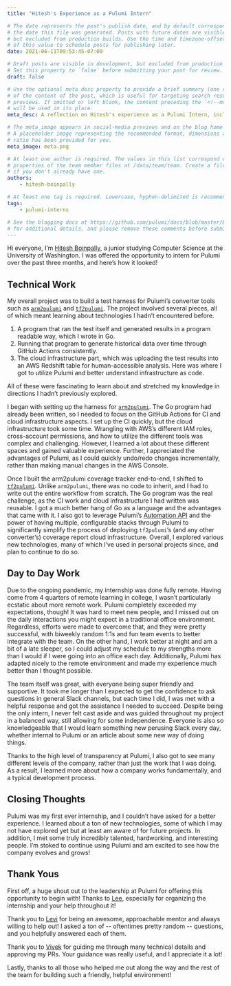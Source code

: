 ```yaml
---
title: "Hitesh's Experience as a Pulumi Intern"

# The date represents the post's publish date, and by default corresponds with
# the date this file was generated. Posts with future dates are visible in development,
# but excluded from production builds. Use the time and timezone-offset portions of
# of this value to schedule posts for publishing later.
date: 2021-06-11T09:53:45-07:00

# Draft posts are visible in development, but excluded from production builds.
# Set this property to `false` before submitting your post for review.
draft: false

# Use the optional meta_desc property to provide a brief summary (one or two sentences)
# of the content of the post, which is useful for targeting search results or social-media
# previews. If omitted or left blank, the content preceding the `<!--more-->` token
# will be used in its place.
meta_desc: A reflection on Hitesh's experience as a Pulumi Intern, including what he worked on and learned.

# The meta_image appears in social-media previews and on the blog home page.
# A placeholder image representing the recommended format, dimensions and aspect
# ratio has been provided for you.
meta_image: meta.png

# At least one author is required. The values in this list correspond with the `id`
# properties of the team member files at /data/team/team. Create a file for yourself
# if you don't already have one.
authors:
    - hitesh-boinpally

# At least one tag is required. Lowercase, hyphen-delimited is recommended.
tags:
    - pulumi-interns

# See the blogging docs at https://github.com/pulumi/docs/blob/master/BLOGGING.md.
# for additional details, and please remove these comments before submitting for review.
---
```


Hi everyone, I’m [Hitesh Boinpally](https://www.linkedin.com/in/hitesh-boinpally), a junior studying Computer Science at the University of Washington. I was offered the opportunity to intern for Pulumi over the past three months, and here’s how it looked!

<!--more-->

## Technical Work

My overall project was to build a test harness for Pulumi’s converter tools such as [`arm2pulumi`](https://github.com/pulumi/arm2pulumi) and [`tf2pulumi`](https://github.com/pulumi/tf2pulumi). The project involved several pieces, all of which meant learning about technologies I hadn’t encountered before. 

1. A program that ran the test itself and generated results in a program readable way, which I wrote in Go. 
2. Running that program to  generate historical data over time through GitHub Actions consistently.
3. The cloud infrastructure part, which was uploading the test results into an AWS Redshift table for human-accessible analysis. Here was where I got to utilize Pulumi and better understand infrastructure as code. 

All of these were fascinating to learn about and stretched my knowledge in directions I hadn’t previously explored. 

I began with setting up the harness for [`arm2pulumi`](https://github.com/pulumi/arm2pulumi). The Go program had already been written, so I needed to focus on the GitHub Actions for CI and cloud infrastructure aspects. I set up the CI quickly, but the cloud infrastructure took some time. Wrangling with AWS’s different IAM roles, cross-account permissions, and how to utilize the different tools was complex and challenging. However, I learned a lot about these different spaces and gained valuable experience. Further, I appreciated the advantages of Pulumi, as I could quickly undo/redo changes incrementally, rather than making manual changes in the AWS Console.

Once I built the arm2pulumi coverage tracker end-to-end, I shifted to [`tf2pulumi`](https://github.com/pulumi/tf2pulumi). Unlike `arm2pulumi`, there was no code to inherit, and I had to write out the entire workflow from scratch. The Go program was the real challenge, as the CI work and cloud infrastructure I had written was reusable. I got a much better hang of Go as a language and the advantages that came with it. I also got to leverage Pulumi’s [Automation API](https://www.pulumi.com/docs/guides/automation-api/) and the power of having multiple, configurable stacks through Pulumi to significantly simplify the process of deploying `tf2pulumi`’s (and any other converter’s) coverage report cloud infrastructure. Overall, I explored various new technologies, many of which I’ve used in personal projects since, and plan to continue to do so.

## Day to Day Work

Due to the ongoing pandemic, my internship was done fully remote. Having come from 4 quarters of remote learning in college, I wasn’t particularly ecstatic about more remote work. Pulumi completely exceeded my expectations, though!  It was hard to meet new people, and I missed out on the daily interactions you might expect in a traditional office environment. Regardless, efforts were made to overcome that, and they were pretty successful, with biweekly random 1:1s and fun team events to better integrate with the team. On the other hand, I work better at night and am a bit of a late sleeper, so I could adjust my schedule to my strengths more than I would if I were going into an office each day. Additionally, Pulumi has adapted nicely to the remote environment and made my experience much better than I thought possible.

The team itself was great, with everyone being super friendly and supportive. It took me longer than I expected to get the confidence to ask questions in general Slack channels, but each time I did, I was met with a helpful response and got the assistance I needed to succeed. Despite being the only intern, I never felt cast aside and was guided throughout my project in a balanced way, still allowing for some independence. Everyone is also so knowledgeable that I would learn something new perusing Slack every day, whether internal to Pulumi or an article about some new way of doing things.

Thanks to the high level of transparency at Pulumi, I also got to see many different levels of the company, rather than just the work that I was doing. As a result, I learned more about how a company works fundamentally, and a typical development process. 

## Closing Thoughts
Pulumi was my first ever internship, and I couldn’t have asked for a better experience. I learned about a ton of new technologies, some of which I may not have explored yet but at least am aware of for future projects. In addition, I met some truly incredibly talented, hardworking, and interesting people. I’m stoked to continue using Pulumi and am excited to see how the company evolves and grows! 

## Thank Yous
First off, a huge shout out to the leadership at Pulumi for offering this opportunity to begin with! Thanks to [Lee](https://github.com/leezen), especially for organizing the internship and your help throughout it!

Thank you to [Levi](https://github.com/lblackstone) for being an awesome, approachable mentor and always willing to help out! I asked a ton of -- oftentimes pretty random -- questions, and you helpfully answered each of them.

Thank you to [Vivek](https://github.com/viveklak) for guiding me through many technical details and approving my PRs. Your guidance was really useful, and I appreciate it a lot!

Lastly, thanks to all those who helped me out along the way and the rest of the team for building such a friendly, helpful environment!
